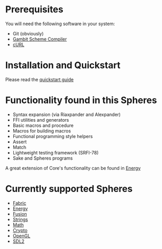 # Prerequisites #
You will need the following software in your system:

*   Git (obviously)
*   [Gambit Scheme Compiler](http://gambitscheme.org)
*   [cURL](http://curl.haxx.se/)

# Installation and Quickstart #
Please read the [quickstart guide](http://www.schemespheres.org/guides/en/quickstart)

# Functionality found in this Spheres #

* Syntax expansion (via Riaxpander and Alexpander)
* FFI utilities and generators
* Basic macros and procedure
* Macros for building macros
* Functional programming style helpers
* Assert
* Match
* Lightweight testing framework (SRFI-78)
* Sake and Spheres programs

A great extension of Core's functionality can be found in [Energy](https://github.com/alvatar/sphere-energy)

# Currently supported Spheres #

* [Fabric](https://github.com/alvatar/sphere-fabric)
* [Energy](https://github.com/alvatar/sphere-energy)
* [Fusion](https://github.com/alvatar/sphere-fusion)
* [Strings](https://github.com/alvatar/sphere-strings)
* [Math](https://github.com/alvatar/sphere-math)
* [Crypto](https://github.com/alvatar/sphere-crypto)
* [OpenGL](https://github.com/alvatar/sphere-opengl)
* [SDL2](https://github.com/alvatar/sphere-sdl2)
